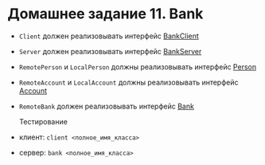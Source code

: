 # Домашнее задание 11. Bank
* `Client` должен реализовывать интерфейс [BankClient](/ru/ifmo/rain/common/bank/BankClient.java/ "BankClient")
* `Server` должен реализовывать интерфейс [BankServer](/ru/ifmo/rain/common/bank/BankServer.java/ "BankServer")

* `RemotePerson` и `LocalPerson` должны реализовывать интерфейс [Person](/ru/ifmo/rain/common/bank/Person.java/ "Person")
* `RemoteAccount` и `LocalAccount` должны реализовывать интерфейс [Account](/ru/ifmo/rain/common/bank/Account.java/ "Account")
* `RemoteBank` должен реализовывать интерфейс [Bank](/ru/ifmo/rain/common/bank/Bank.java/ "Bank")


    Тестирование
* клиент: `client <полное_имя_класса>`
* сервер: `bank <полное_имя_класса>`
